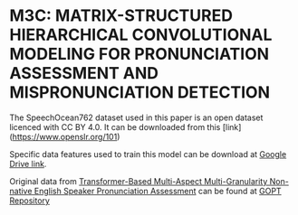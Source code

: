 # M3C: MATRIX-STRUCTURED HIERARCHICAL CONVOLUTIONAL MODELING FOR PRONUNCIATION ASSESSMENT AND MISPRONUNCIATION DETECTION

The SpeechOcean762 dataset used in this paper is an open dataset licenced with CC BY 4.0. It can be downloaded from this [link] (https://www.openslr.org/101)

Specific data features used to train this model can be download at [Google Drive link](https://drive.google.com/drive/folders/1a5HZ6rCQVUpEN_7xnw2HgtfV8plho7Am?usp=sharing).

Original data from [Transformer-Based Multi-Aspect Multi-Granularity Non-native English Speaker Pronunciation Assessment](https://ieeexplore.ieee.org/document/9746743) can be found at [GOPT Repository](https://github.com/YuanGongND/gopt/tree/master)

